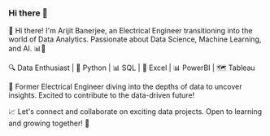 ### Hi there 👋

👋 Hi there! I'm Arijit Banerjee, an Electrical Engineer transitioning into the world of Data Analytics. Passionate about Data Science, Machine Learning, and AI. 📊🤖

🔍 Data Enthusiast | 🐍 Python | 📊 SQL | 💼 Excel | 📊 PowerBI | 🗺️ Tableau

🔌 Former Electrical Engineer diving into the depths of data to uncover insights. Excited to contribute to the data-driven future!

📈 Let's connect and collaborate on exciting data projects. Open to learning and growing together! 🚀

